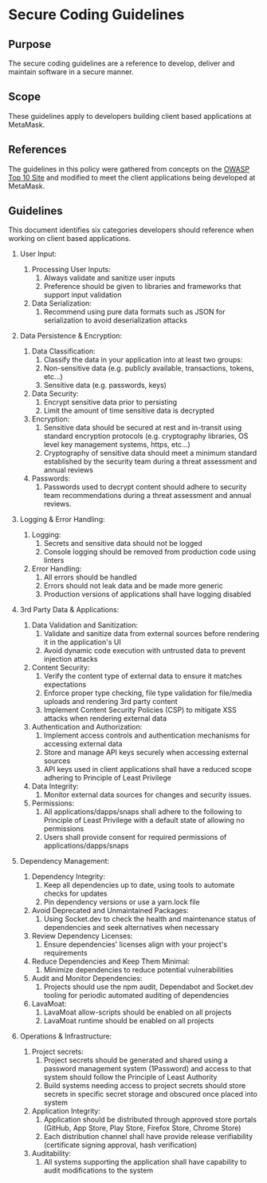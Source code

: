 # Secure Coding Guidelines

## Purpose

The secure coding guidelines are a reference to develop, deliver and maintain software in a secure manner.

## Scope

These guidelines apply to developers building client based applications at MetaMask.

## References

The guidelines in this policy were gathered from concepts on the [OWASP Top 10 Site](https://owasp.org/www-project-top-ten/) and modified to meet the client applications being developed at MetaMask.

## Guidelines

This document identifies six categories developers should reference when working on client based applications.

1. User Input:

   1. Processing User Inputs:
      1. Always validate and sanitize user inputs
      2. Preference should be given to libraries and frameworks that support input validation
   2. Data Serialization:
      1. Recommend using pure data formats such as JSON for serialization to avoid deserialization attacks

2. Data Persistence & Encryption:

   1. Data Classification:
      1. Classify the data in your application into at least two groups:
      1. Non-sensitive data (e.g. publicly available, transactions, tokens, etc…)
      1. Sensitive data (e.g. passwords, keys)
   2. Data Security:
      1. Encrypt sensitive data prior to persisting
      2. Limit the amount of time sensitive data is decrypted
   3. Encryption:
      1. Sensitive data should be secured at rest and in-transit using standard encryption protocols (e.g. cryptography libraries, OS level key management systems, https, etc…)
      2. Cryptography of sensitive data should meet a minimum standard established by the security team during a threat assessment and annual reviews
   4. Passwords:
      1. Passwords used to decrypt content should adhere to security team recommendations during a threat assessment and annual reviews.

3. Logging & Error Handling:

   1. Logging:
      1. Secrets and sensitive data should not be logged
      2. Console logging should be removed from production code using linters
   2. Error Handling:
      1. All errors should be handled
      2. Errors should not leak data and be made more generic
      3. Production versions of applications shall have logging disabled

4. 3rd Party Data & Applications:

   1. Data Validation and Sanitization:
      1. Validate and sanitize data from external sources before rendering it in the application's UI
      2. Avoid dynamic code execution with untrusted data to prevent injection attacks
   2. Content Security:
      1. Verify the content type of external data to ensure it matches expectations
      2. Enforce proper type checking, file type validation for file/media uploads and rendering 3rd party content
      3. Implement Content Security Policies (CSP) to mitigate XSS attacks when rendering external data
   3. Authentication and Authorization:
      1. Implement access controls and authentication mechanisms for accessing external data
      2. Store and manage API keys securely when accessing external sources
      3. API keys used in client applications shall have a reduced scope adhering to Principle of Least Privilege
   4. Data Integrity:
      1. Monitor external data sources for changes and security issues.
   5. Permissions:
      1. All applications/dapps/snaps shall adhere to the following to Principle of Least Privilege with a default state of allowing no permissions
      2. Users shall provide consent for required permissions of applications/dapps/snaps

5. Dependency Management:

   1. Dependency Integrity:
      1. Keep all dependencies up to date, using tools to automate checks for updates
      2. Pin dependency versions or use a yarn.lock file
   2. Avoid Deprecated and Unmaintained Packages:
      1. Using Socket.dev to check the health and maintenance status of dependencies and seek alternatives when necessary
   3. Review Dependency Licenses:
      1. Ensure dependencies' licenses align with your project's requirements
   4. Reduce Dependencies and Keep Them Minimal:
      1. Minimize dependencies to reduce potential vulnerabilities
   5. Audit and Monitor Dependencies:
      1. Projects should use the npm audit, Dependabot and Socket.dev tooling for periodic automated auditing of dependencies
   6. LavaMoat:
      1. LavaMoat allow-scripts should be enabled on all projects
      2. LavaMoat runtime should be enabled on all projects

6. Operations & Infrastructure:
   1. Project secrets:
      1. Project secrets should be generated and shared using a password management system (1Password) and access to that system should follow the Principle of Least Authority
      2. Build systems needing access to project secrets should store secrets in specific secret storage and obscured once placed into system
   2. Application Integrity:
      1. Application should be distributed through approved store portals (GitHub, App Store, Play Store, Firefox Store, Chrome Store)
      2. Each distribution channel shall have provide release verifiability (certificate signing approval, hash verification)
   3. Auditability:
      1. All systems supporting the application shall have capability to audit modifications to the system
